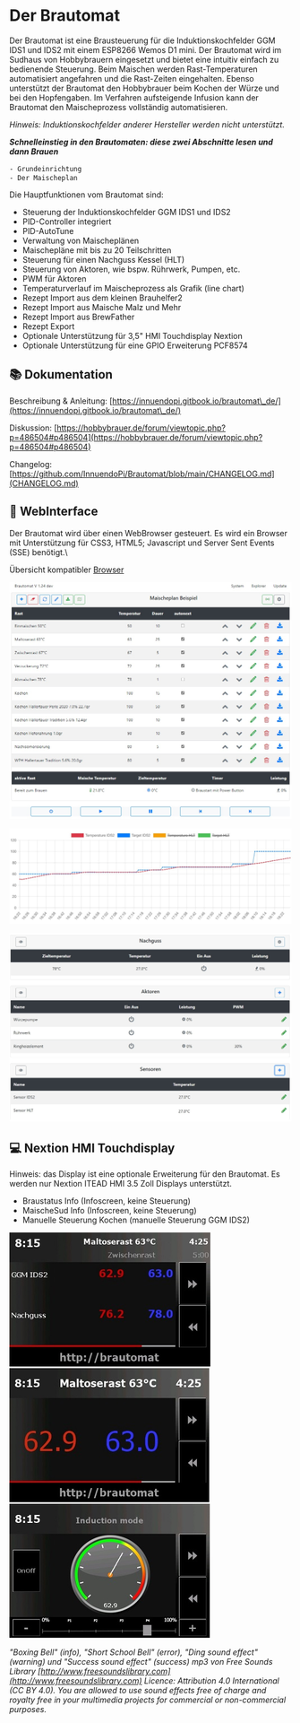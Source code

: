# Der Brautomat

Der Brautomat ist eine Brausteuerung für die Induktionskochfelder GGM IDS1 und IDS2 mit einem ESP8266 Wemos D1 mini. Der Brautomat wird im Sudhaus von Hobbybrauern eingesetzt und bietet eine intuitiv einfach zu bedienende Steuerung. Beim Maischen werden Rast-Temperaturen automatisiert angefahren und die Rast-Zeiten eingehalten. Ebenso unterstützt der Brautomat den Hobbybrauer beim Kochen der Würze und bei den Hopfengaben. Im Verfahren aufsteigende Infusion kann der Brautomat den Maischeprozess vollständig automatisieren.

 _Hinweis: Induktionskochfelder anderer Hersteller werden nicht unterstützt._

_**Schnelleinstieg in den Brautomaten: diese zwei Abschnitte lesen und dann Brauen**_

```text
- Grundeinrichtung
- Der Maischeplan

```

Die Hauptfunktionen vom Brautomat sind:

* Steuerung der Induktionskochfelder GGM IDS1 und IDS2
* PID-Controller integriert
* PID-AutoTune
* Verwaltung von Maischeplänen
* Maischepläne mit bis zu 20 Teilschritten
* Steuerung für einen Nachguss Kessel (HLT)
* Steuerung von Aktoren, wie bspw. Rührwerk, Pumpen, etc.
* PWM für Aktoren
* Temperaturverlauf im Maischeprozess als Grafik (line chart)
* Rezept Import aus dem kleinen Brauhelfer2
* Rezept Import aus Maische Malz und Mehr
* Rezept Import aus BrewFather
* Rezept Export
* Optionale Unterstützung für 3,5" HMI Touchdisplay Nextion
* Optionale Unterstützung für eine GPIO Erweiterung PCF8574

## 📚 Dokumentation

Beschreibung & Anleitung: [https://innuendopi.gitbook.io/brautomat\_de/](https://innuendopi.gitbook.io/brautomat\_de/)

Diskussion: [https://hobbybrauer.de/forum/viewtopic.php?p=486504#p486504](https://hobbybrauer.de/forum/viewtopic.php?p=486504#p486504)

Changelog: [https://github.com/InnuendoPi/Brautomat/blob/main/CHANGELOG.md](CHANGELOG.md)

## 📰 WebInterface

Der Brautomat wird über einen WebBrowser gesteuert. Es wird ein Browser mit Unterstützung für CSS3, HTML5; Javascript und Server Sent Events (SSE) benötigt.\

Übersicht kompatibler [Browser](https://developer.mozilla.org/en-US/docs/Web/API/Server-sent_events/Using_server-sent_events#browser_compatibility)

![Startseite](/docs/img/brautomat.jpg)

![Startseite](/docs/img/IDS-AutoTune-Ziel.jpg)

![Startseite](/docs/img/brautomat-2.jpg)

## 💻 Nextion HMI Touchdisplay

Hinweis: das Display ist eine optionale Erweiterung für den Brautomat. Es werden nur Nextion ITEAD HMI 3.5 Zoll Displays unterstützt.

* Braustatus Info (Infoscreen, keine Steuerung)
* MaischeSud Info (Infoscreen, keine Steuerung)
* Manuelle Steuerung Kochen (manuelle Steuerung GGM IDS2)

![Braustatus](/docs/img/kettlepage-sm.jpg) ![MaischeSud](/docs/img/brewpage-sm.jpg) ![Manuelle Steueung](/docs/img/induction-mode-sm.jpg)

_"Boxing Bell" (info), "Short School Bell" (error), "Ding sound effect" (warning) und "Success sound effect" (success) mp3 von Free Sounds Library [http://www.freesoundslibrary.com](http://www.freesoundslibrary.com) Licence: Attribution 4.0 International (CC BY 4.0). You are allowed to use sound effects free of charge and royalty free in your multimedia projects for commercial or non-commercial purposes._
